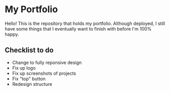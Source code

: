 # My Portfolio

Hello! This is the repository that holds my portfolio. Although deployed, I still have some things that I eventually want to finish with before I'm 100% happy.

## Checklist to do

- Change to fully reponsive design
- Fix up logo
- Fix up screenshots of projects
- Fix "top" button
- Redesign structure
